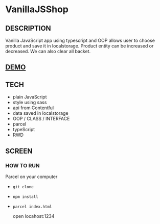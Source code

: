 # VanillaJSShop

## DESCRIPTION

Vanilla JavaScript app using typescript and OOP allows user to choose product and save it in localstorage. Product entity can be increased or decreased. We can also clear all backet.

## [DEMO](https://jolly-hawking-956cec.netlify.app)

## TECH

- plain JavaScript
- style using sass
- api from Contentful
- data saved in localstorage
- OOP / CLASS / INTERFACE
- parcel
- typeScript
- RWD

## SCREEN


### HOW TO RUN

Parcel on your computer

- `git clone`
- `npm install`
- `parcel index.html`

  open locahost:1234

